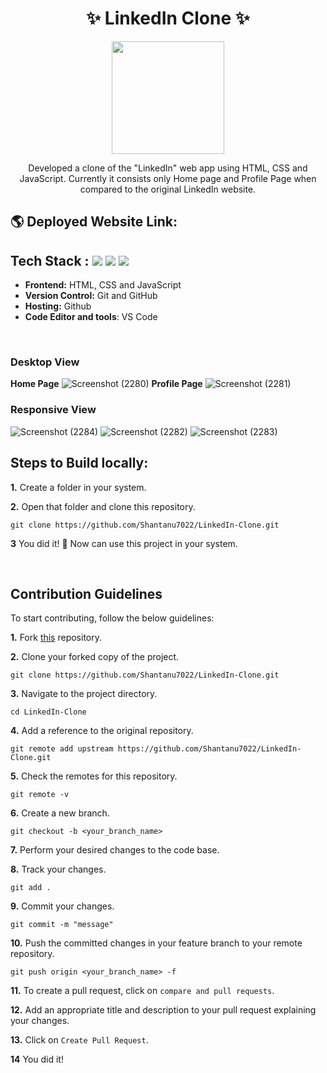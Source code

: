 <h1 align="center">
       ✨  LinkedIn Clone  ✨
</h1>

<p align="center">
<img src="https://user-images.githubusercontent.com/54114888/130017264-86a8d728-ff58-48c5-a317-64665b8ec333.png" width="180" height="180">
</p>

<div align="center">
Developed a clone of the "LinkedIn" web app using HTML, CSS and JavaScript. Currently it consists only Home page and Profile Page when compared to the original LinkedIn website.

</div>

## 🌎 Deployed Website Link:

## Tech Stack :  <img src="https://img.shields.io/badge/html5%20-%23E34F26.svg?&style=for-the-badge&logo=html5&logoColor=white"/> <img src="https://img.shields.io/badge/css3%20-%231572B6.svg?&style=for-the-badge&logo=css3&logoColor=white"/> <img src="https://img.shields.io/badge/JavaScript-F7DF1E?style=for-the-badge&logo=javascript&logoColor=black"/>

- **Frontend:** HTML, CSS and JavaScript
- **Version Control:** Git and GitHub
- **Hosting:** Github
- **Code Editor and tools**: VS Code

 <br />


### Desktop View
**Home Page**
![Screenshot (2280)](https://github.com/Shantanu7022/LinkedIn-Clone/assets/123929397/3830b16b-ab97-44f0-9410-73a4e2c4b04f)
**Profile Page**
![Screenshot (2281)](https://github.com/Shantanu7022/LinkedIn-Clone/assets/123929397/e38f192a-2235-4193-86dc-b811ac3ac4ce)


### Responsive View
![Screenshot (2284)](https://github.com/Shantanu7022/LinkedIn-Clone/assets/123929397/a6a0b20d-49c5-4c31-9a66-1164379a3808)
![Screenshot (2282)](https://github.com/Shantanu7022/LinkedIn-Clone/assets/123929397/0aa3c080-c3da-4fd9-ae76-c88909741a41)
![Screenshot (2283)](https://github.com/Shantanu7022/LinkedIn-Clone/assets/123929397/69eb89ed-058a-40a9-b3e4-22b426fe3dfc)

   


## Steps to Build locally:

**1.** Create a folder in your system.

**2.** Open that folder and clone this repository.

```
git clone https://github.com/Shantanu7022/LinkedIn-Clone.git
```

**3** You did it! 🥳 Now can use this project in your system.

<br />


## Contribution Guidelines 

 To start contributing, follow the below guidelines:

**1.** Fork [this](https://github.com/Shantanu7022/LinkedIn-Clone.git) repository.

**2.** Clone your forked copy of the project.

```
git clone https://github.com/Shantanu7022/LinkedIn-Clone.git
```

**3.** Navigate to the project directory.

```
cd LinkedIn-Clone
```

**4.** Add a reference to the original repository.

```
git remote add upstream https://github.com/Shantanu7022/LinkedIn-Clone.git
```

**5.** Check the remotes for this repository.

```
git remote -v
```

**6.** Create a new branch.

```
git checkout -b <your_branch_name>
```

**7.** Perform your desired changes to the code base.

**8.** Track your changes.

```
git add .
```

**9.** Commit your changes.

```
git commit -m "message"
```

**10.** Push the committed changes in your feature branch to your remote repository.

```
git push origin <your_branch_name> -f
```

**11.** To create a pull request, click on 
`compare and pull requests`.

**12.** Add an appropriate title and description to your pull request explaining your changes.

**13.** Click on `Create Pull Request`.

**14** You did it!



